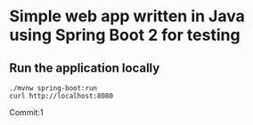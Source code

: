 # Simple web app written in Java using Spring Boot 2 for testing

## Run the application locally
```
./mvnw spring-boot:run
curl http://localhost:8080
```

Commit:1
